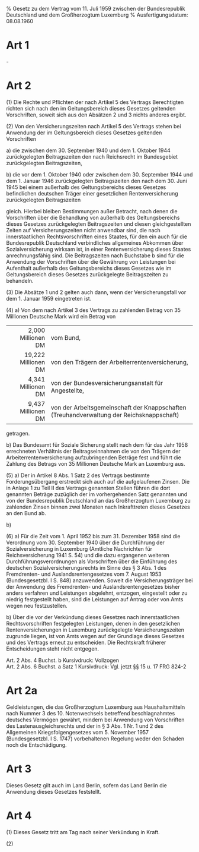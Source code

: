 % Gesetz zu dem Vertrag vom 11. Juli 1959 zwischen der Bundesrepublik Deutschland und dem Großherzogtum Luxemburg
% Ausfertigungsdatum: 08.08.1960
 
# Art 1

\-

# Art 2

(1) Die Rechte und Pflichten der nach Artikel 5 des Vertrags Berechtigten richten sich nach den im Geltungsbereich dieses Gesetzes geltenden Vorschriften, soweit sich aus den Absätzen 2 und 3 nichts anderes ergibt.

(2) Von den Versicherungszeiten nach Artikel 5 des Vertrags stehen bei Anwendung der im Geltungsbereich dieses Gesetzes geltenden Vorschriften

a) die zwischen dem 30. September 1940 und dem 1. Oktober 1944 zurückgelegten Beitragszeiten den nach Reichsrecht im Bundesgebiet zurückgelegten Beitragszeiten,

b) die vor dem 1. Oktober 1940 oder zwischen dem 30. September 1944 und dem 1. Januar 1946 zurückgelegten Beitragszeiten den nach dem 30. Juni 1945 bei einem außerhalb des Geltungsbereichs dieses Gesetzes befindlichen deutschen Träger einer gesetzlichen Rentenversicherung zurückgelegten Beitragszeiten

gleich. Hierbei bleiben Bestimmungen außer Betracht, nach denen die Vorschriften über die Behandlung von außerhalb des Geltungsbereichs dieses Gesetzes zurückgelegten Beitragszeiten und diesen gleichgestellten Zeiten auf Versicherungszeiten nicht anwendbar sind, die nach innerstaatlichen Rechtsvorschriften eines Staates, für den ein auch für die Bundesrepublik Deutschland verbindliches allgemeines Abkommen über Sozialversicherung wirksam ist, in einer Rentenversicherung dieses Staates anrechnungsfähig sind. Die Beitragszeiten nach Buchstabe b sind für die Anwendung der Vorschriften über die Gewährung von Leistungen bei Aufenthalt außerhalb des Geltungsbereichs dieses Gesetzes wie im Geltungsbereich dieses Gesetzes zurückgelegte Beitragszeiten zu behandeln.

(3) Die Absätze 1 und 2 gelten auch dann, wenn der Versicherungsfall vor dem 1. Januar 1959 eingetreten ist.

(4) a) Von dem nach Artikel 3 des Vertrags zu zahlenden Betrag von 35 Millionen Deutsche Mark wird ein Betrag von

|                     |                                                                                          |
|--------------------:|:-----------------------------------------------------------------------------------------|
|  2,000 Millionen DM | vom Bund,                                                                                |
| 19,222 Millionen DM | von den Trägern der Arbeiterrentenversicherung,                                          |
|  4,341 Millionen DM | von der Bundesversicherungsanstalt für Angestellte,                                      |
|  9,437 Millionen DM | von der Arbeitsgemeinschaft der Knappschaften (Treuhandverwaltung der Reichsknappschaft) |

  
  
getragen.

b) Das Bundesamt für Soziale Sicherung stellt nach dem für das Jahr 1958 errechneten Verhältnis der Beitragseinnahmen die von den Trägern der Arbeiterrentenversicherung aufzubringenden Beträge fest und führt die Zahlung des Betrags von 35 Millionen Deutsche Mark an Luxemburg aus.

(5) a) Der in Artikel 8 Abs. 1 Satz 2 des Vertrags bestimmte Forderungsübergang erstreckt sich auch auf die aufgelaufenen Zinsen. Die in Anlage 1 zu Teil II des Vertrags genannten Stellen führen die dort genannten Beträge zuzüglich der im vorhergehenden Satz genannten und von der Bundesrepublik Deutschland an das Großherzogtum Luxemburg zu zahlenden Zinsen binnen zwei Monaten nach Inkrafttreten dieses Gesetzes an den Bund ab.

b)

(6) a) Für die Zeit vom 1. April 1952 bis zum 31. Dezember 1958 sind die Verordnung vom 30. September 1940 über die Durchführung der Sozialversicherung in Luxemburg (Amtliche Nachrichten für Reichsversicherung 1941 S. 54) und die dazu ergangenen weiteren Durchführungsverordnungen als Vorschriften über die Einführung des deutschen Sozialversicherungsrechts im Sinne des § 3 Abs. 1 des Fremdrenten- und Auslandsrentengesetzes vom 7. August 1953 (Bundesgesetzbl. I S. 848) anzuwenden. Soweit die Versicherungsträger bei der Anwendung des Fremdrenten- und Auslandsrentengesetzes bisher anders verfahren und Leistungen abgelehnt, entzogen, eingestellt oder zu niedrig festgestellt haben, sind die Leistungen auf Antrag oder von Amts wegen neu festzustellen.

b) Über die vor der Verkündung dieses Gesetzes nach innerstaatlichen Rechtsvorschriften festgelegten Leistungen, denen in den gesetzlichen Rentenversicherungen in Luxemburg zurückgelegte Versicherungszeiten zugrunde liegen, ist von Amts wegen auf der Grundlage dieses Gesetzes und des Vertrags erneut zu entscheiden. Die Rechtskraft früherer Entscheidungen steht nicht entgegen.

Art. 2 Abs. 4 Buchst. b Kursivdruck: Vollzogen  
Art. 2 Abs. 6 Buchst. a Satz 1 Kursivdruck: Vgl. jetzt §§ 15 u. 17 FRG 824-2

# Art 2a

Geldleistungen, die das Großherzogtum Luxemburg aus Haushaltsmitteln nach Nummer 3 des 10. Notenwechsels betreffend beschlagnahmtes deutsches Vermögen gewährt, mindern bei Anwendung von Vorschriften des Lastenausgleichsrechts und der in § 3 Abs. 1 Nr. 1 und 2 des Allgemeinen Kriegsfolgengesetzes vom 5. November 1957 (Bundesgesetzbl. I S. 1747) vorbehaltenen Regelung weder den Schaden noch die Entschädigung.

# Art 3

Dieses Gesetz gilt auch im Land Berlin, sofern das Land Berlin die Anwendung dieses Gesetzes feststellt.

# Art 4

(1) Dieses Gesetz tritt am Tag nach seiner Verkündung in Kraft.

(2)
